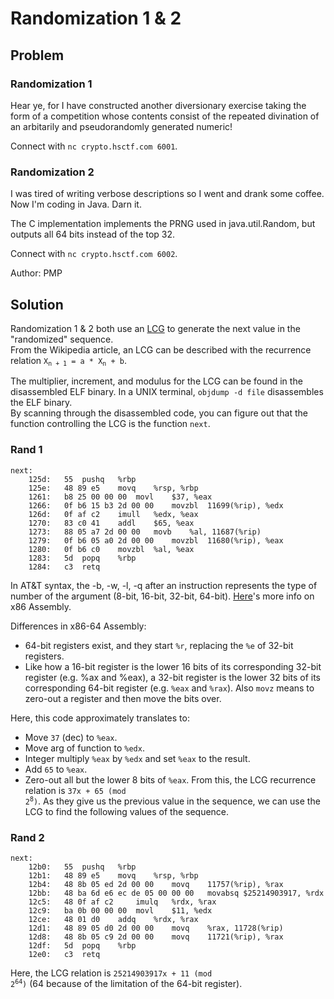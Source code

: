 # Randomization 1 & 2
## Problem
### Randomization 1
Hear ye, for I have constructed another diversionary exercise taking the form of a competition whose contents consist of the repeated divination of an arbitarily and pseudorandomly generated numeric!

Connect with `nc crypto.hsctf.com 6001`.

### Randomization 2
I was tired of writing verbose descriptions so I went and drank some coffee. Now I'm coding in Java. Darn it.

The C implementation implements the PRNG used in java.util.Random, but outputs all 64 bits instead of the top 32.

Connect with `nc crypto.hsctf.com 6002`.

Author: PMP
## Solution
Randomization 1 & 2 both use an [LCG](https://en.wikipedia.org/wiki/Linear_congruential_generator) to generate the next value in the "randomized" sequence.  
From the Wikipedia article, an LCG can be described with the recurrence relation <code>X<sub>n + 1</sub> = a * X<sub>n</sub> + b</code>.

The multiplier, increment, and modulus for the LCG can be found in the disassembled ELF binary. In a UNIX terminal, `objdump -d file` disassembles the ELF binary.  
By scanning through the disassembled code, you can figure out that the function controlling the LCG is the function `next`.
### Rand 1
```
next:
    125d:	55 	pushq	%rbp
    125e:	48 89 e5 	movq	%rsp, %rbp
    1261:	b8 25 00 00 00 	movl	$37, %eax
    1266:	0f b6 15 b3 2d 00 00 	movzbl	11699(%rip), %edx
    126d:	0f af c2 	imull	%edx, %eax
    1270:	83 c0 41 	addl	$65, %eax
    1273:	88 05 a7 2d 00 00 	movb	%al, 11687(%rip)
    1279:	0f b6 05 a0 2d 00 00 	movzbl	11680(%rip), %eax
    1280:	0f b6 c0 	movzbl	%al, %eax
    1283:	5d 	popq	%rbp
    1284:	c3 	retq
```
In AT&T syntax, the -b, -w, -l, -q after an instruction represents the type of number of the argument (8-bit, 16-bit, 32-bit, 64-bit).
[Here](https://www.cs.yale.edu/flint/cs421/papers/x86-asm/asm.html)'s more info on x86 Assembly. 

Differences in x86-64 Assembly:
 * 64-bit registers exist, and they start `%r`, replacing the `%e` of 32-bit registers.
 * Like how a 16-bit register is the lower 16 bits of its corresponding 32-bit register (e.g. %ax and %eax), a 32-bit register is the lower 32 bits of its corresponding 64-bit register (e.g. `%eax` and `%rax`).
Also `movz` means to zero-out a register and then move the bits over.

Here, this code approximately translates to:
 * Move `37` (dec) to `%eax`.
 * Move arg of function to `%edx`.
 * Integer multiply `%eax` by `%edx` and set `%eax` to the result.
 * Add `65` to `%eax`.
 * Zero-out all but the lower 8 bits of `%eax`.
From this, the LCG recurrence relation is <code>37x + 65 (mod 2<sup>8</sup>)</code>. As they give us the previous value in the sequence, we can use the LCG to find the following values of the sequence.

### Rand 2
```
next:
    12b0:	55 	pushq	%rbp
    12b1:	48 89 e5 	movq	%rsp, %rbp
    12b4:	48 8b 05 ed 2d 00 00 	movq	11757(%rip), %rax
    12bb:	48 ba 6d e6 ec de 05 00 00 00 	movabsq	$25214903917, %rdx
    12c5:	48 0f af c2 	imulq	%rdx, %rax
    12c9:	ba 0b 00 00 00 	movl	$11, %edx
    12ce:	48 01 d0 	addq	%rdx, %rax
    12d1:	48 89 05 d0 2d 00 00 	movq	%rax, 11728(%rip)
    12d8:	48 8b 05 c9 2d 00 00 	movq	11721(%rip), %rax
    12df:	5d 	popq	%rbp
    12e0:	c3 	retq
```
Here, the LCG relation is <code>25214903917x + 11 (mod 2<sup>64</sup>)</code> (64 because of the limitation of the 64-bit register).
